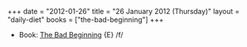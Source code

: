 +++
date = "2012-01-26"
title = "26 January 2012 (Thursday)"
layout = "daily-diet"
books = ["the-bad-beginning"]
+++


* Book: [The Bad Beginning](/books/the-bad-beginning) {E} /f/